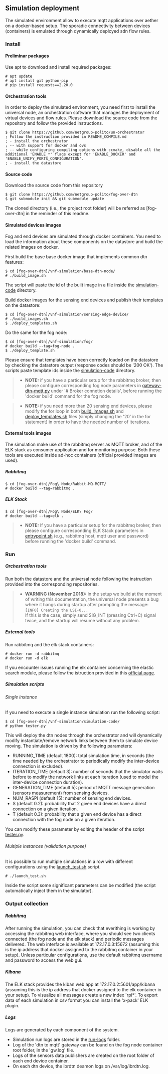 ## Simulation deployment

The simulated environment allow to execute mqtt applications over aether on a docker-based setup. The sporadic connectivity between devices (containers) is emulated through dynamically deployed sdn flow rules.

### Install

#### Preliminar packages

Use apt to download and install required packages:

    # apt update
    # apt install git python-pip
    # pip install requests==2.20.0

#### Orchestration tools

In order to deploy the simulated environment, you need first to install the universal node, an orchestration software that manages the deployment of virtual devices and flow rules. Please download the source code from the repository and follow the provided instructions.

    $ git clone https://github.com/netgroup-polito/un-orchestrator
    ; Follow the instruction provided in README_COMPILE.md
    ; - install the orchestrator
    ; -- with support for docker and ovs
    ; -- while configuring compiling options with ccmake, disable all the additional 'ENABLE_*' flags except for 'ENABLE_DOCKER' and 'ENABLE_UNIFY_PORTS_CONFIGURATION'.
    ; - install the datastore

#### Source code

Download the source code from this repository

    $ git clone https://github.com/netgroup-polito/fog-over-dtn
    $ git submodule init && git submodule update
    
The cloned directory (i.e., the project root folder) will be referred as [fog-over-dtn] in the reminder of this readme.

#### Simulated devices images

Fog and end devices are simulated through docker containers. You need to load the information about these components on the datastore and build the related images on docker.

First build the base base docker image that implements common dtn features:

    $ cd [fog-over-dtn]/vnf-simulation/base-dtn-node/
    # ./build_image.sh
    
The script will paste the id of the built image in a file inside the [simulation-code](vnf-simulation/simulation-code) directory.

Build docker images for the sensing end devices and publish their templates on the datastore:

    $ cd [fog-over-dtn]/vnf-simulation/sensing-edge-device/
    # ./build_images.sh
    $ ./deploy_templates.sh
    
Do the same for the fog node:

    $ cd [fog-over-dtn]/vnf-simulation/fog/
    # docker build --tag=fog-node .
    $ ./deploy_template.sh
       
Please ensure that templates have been correctly loaded on the datastore by checking the datastore output (response codes should be '200 OK'). The scripts paste template ids inside the [simulation-code](vnf-simulation/simulation-code) directory.

> - **NOTE:** if you have a particular setup for the rabbitmq broker, then please configure corresponding fog node parameters in [gateway-dtn-mqtt.py](vnf-simulation/fog/gateway-dtn-mqtt.py) under '# Broker connetion details', before running the 'docker build' command for the fog node.

> - **NOTE:** if you need more than 20 sensing end devices, please modify the for loop in both [build_images.sh](vnf-simulation/sensing-edge-device/build_images.sh) and [deploy_templates.sh](vnf-simulation/sensing-edge-device/deploy_templates.sh) files (simply changing the '20' in the for statement) in order to have the needed number of iterations.

#### External tools images

The simulation make use of the rabbitmq server as MQTT broker, and of the ELK stack as consumer application and for monitoring purpose. Both these tools are executed inside ad-hoc containers (official provided images are used).

##### Rabbitmq

    $ cd [fog-over-dtn]/Fog\ Node/Rabbit-MQ-MQTT/
    # docker build --tag=rabbitmq .
    
##### ELK Stack

    $ cd [fog-over-dtn]/Fog\ Node/ELK\ Fog/
    # docker build --tag=elk .


> - **NOTE:** If you have a particular setup for the rabbitmq broker, then please configure corresponding ELK Stack parameters in [entrypoint.sh](Fog%20Node/Elk_Fog/entrypoint.sh) (e.g., rabbitmq host, mqtt user and password) before running the 'docker build' command.


### Run

##### Orchestration tools

Run both the datastore and the universal node following the instruction provided into the corresponding repositories.

> - **WARNING (November 2018):** in the setup we build at the moment of writing this documentation, the universal node presents a bug where it hangs during startup after prompting the message:  
    ```[INFO] Creating the LSI-0...```  
If this is the case, simply send SIG_INT (pressing Ctrl+C) signal twice, and the startup will resume without any problem.

##### External tools

Run rabbitmq and the elk stack containers:

    # docker run -d rabbitmq
    # docker run -d elk

If you encounter issues running the elk container concerning the elastic search module, please follow the istruction provided in this [official page](https://elk-docker.readthedocs.io/#prerequisites).

##### Simulation scripts

###### Single instance

If you need to execute a single instance simulation run the following script:

    $ cd [fog-over-dtn]/vnf-simulation/simulation-code/
    # python tester.py
    
This will deploy the dtn nodes through the orchestrator and will dynamically modify instantiate/remove network links between them to simulate device moving. The simulation is driven by the following parameters:

- RUNNING_TIME (default 1800): total simulation time, in seconds (the time needed by the orchestrator to periodically modify the inter-device connection is excluded).
- ITERATION_TIME (default 3): number of seconds that the simulator waits before to modify the network links at each iteration (used to model the inter-device connection duration).
- GENERATION_TIME (default 5): period of MQTT message generation (sensors measurement) from sensing devices.
- NUM_RASPI (default 15): number of sensing end devices.
- S (default 0.2): probability that 2 given end devices have a direct connection on a given iteration.
- T (default 0.3): probability that a given end device has a direct connection with the fog node on a given iteration.

You can modify these parameter by editing the header of the script [tester.py](vnf-simulation/simulation-code/tester.py).

###### Multiple instances (validation purpose)

It is possible to run multiple simulations in a row with different configurations using the [launch_test.sh](vnf-simulation/simulation-code/launch_test.sh) script.

    # ./launch_test.sh

Inside the script some significant parameters can be modified (the script automatically inject them in the simulator).

### Output collection

##### Rabbitmq

After running the simulation, you can check that everithing is working by accessing the rabbitmq web interface, where you should see two clients connected (the fog node and the elk stack) and periodic messages delivered. The web interface is available at 172.17.0.3:15672 (assuming this is the ip address that docker assigned to the rabbitmq container in your setup). Unless particular configurations, use the default rabbitmq username and password to access the web gui.

##### Kibana

The ELK stack provides the kiban web app at 172.17.0.2:5601/app/kibana (assuming this is the ip address that docker assigned to the elk container in your setup). To visualize all messages create a new index 'rpi*'. To export data of each simulation in csv format you can install the 'x-pack' ELK plugin.

##### Logs

Logs are generated by each component of the system.

- Simulation run logs are stored in the [run-logs](vnf-simulation/run-logs/) folder.
- Log of the 'dtn to mqtt' gateway can be found on the fog node container root folder, in the 'gw.log' file.
- Logs of the sensors data publishers are created on the root folder of each end device container.
- On each dtn device, the ibrdtn deamon logs on /var/log/ibrdtn.log.
